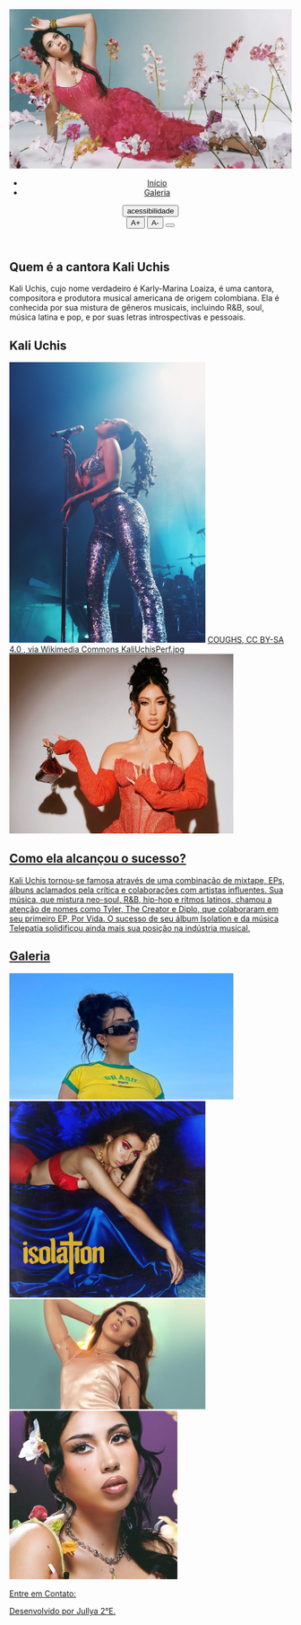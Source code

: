 <!--Jullya Caroline 2°E 13/08/25 -->
<html lang="pt-br">
<body>
    <header class=" p-5">
<!-- Estilos  -->        
 <nav class="container d-flex justify-content-between align-items-center">
 <img src="KU_Amaury-Nessaibia.webp" width="800" heigth="400"class="nav-img" loading="lazy">
 <ul class="nav mt-5">
                <li class="nav-item"><a class="nav-link" href="#inicio">Início</a></li>
                <li class="nav-item"><a class="nav-link" href="#galeria">Galeria</a></li>
            </ul>
            <!-- Menu de Acessibilidade -->
        <div id="acessibilidade" class="menu-acessibilidade"> 
        <button id="botao-acessibilidade" class="btn btn-primary fw-bold rotacao-botao" aria-expanded="false">acessibilidade</button>
        <div id="opcoes-acessibilidade" class="opcoes-acessibilidade apresenta-lista">
                <button id="aumentar-fonte" class="btn btn-primary fw-bold" aria-label="Aumentar o tamanho da fonte">A+</button>
                <button id="diminuir-fonte" class="btn btn-primary fw-bold" aria-label="diminuir o tamanho da fonte">A-</button>
                <button id="alterna-contraste" class="btn btn-primary fw-bold" aria-label="Alterna o contraste de cores"> <i class="bi bi-shadows"></i></button>
        </div>
</div>
       </div>
    </nav>
</header>
<!-- Hero Section -->
<section id="Kali Uchis" class="my-5 pt-6 secao-Kali">
        <div class="container d-flex align-items-center ">
                <div class="col-5">
                        <h2> Quem é a cantora Kali Uchis</h2>
                        <p class="p-2">Kali Uchis, cujo nome verdadeiro é Karly-Marina Loaiza, é uma cantora, compositora e produtora musical americana de origem colombiana. Ela é conhecida por sua mistura de gêneros musicais, incluindo R&B, soul, música latina e pop, e por suas letras introspectivas e pessoais. </p>
                </div>
        </div>
</section>
<section id="inicio" class="my-5">
        <div class="inicio-fundo d-flex justify-content-between align-items-center">
                <div class="esquerda-conteudo">
                        <h1 class="display-4 text-white fst-italic fw-bold">Kali Uchis</h1>
                        <img src="KaliUchisPerf.jpg" width="350" heigth="300" class="mb-3" width="450"
                                height="500" loading="lazy">
                        <a href="#kali Uchis"
                                class="btn btn-primary btn-lg botao-inicio fw-semibold">COUGHS, CC BY-SA 4.0 <https://creativecommons.org/licenses/by-sa/4.0>, via Wikimedia Commons
KaliUchisPerf.jpg

</div>
        <div>
                <img src="kaliuchisdesafinadoc022.jpg" width="400" heigth="350" class="img-fluid img-inicio" width="600" heigth="600"> 
            <href= Finish Line, CC BY 3.0, via Wikimedia Commons
Kali Uchis 2019 3.jpg

</section>

<section id="Kali Uchis" class="my-5 pt-6 secao-Kali Uchis">
        <div class="container d-flex align-items-center">
                <div class="col-4 d-flex justify-content-center">
                </div>
                <div class="col-5">
                        <h2>Como ela alcançou o sucesso?</h2>
                        <p class="p-2">Kali Uchis tornou-se famosa através de uma combinação de mixtape, EPs, álbuns aclamados pela crítica e colaborações com artistas influentes. Sua música, que mistura neo-soul, R&B, hip-hop e ritmos latinos, chamou a atenção de nomes como Tyler, The Creator e Diplo, que colaboraram em seu primeiro EP, Por Vida. O sucesso de seu álbum Isolation e da música Telepatía solidificou ainda mais sua posição na indústria musical. </p>
                </div>
        </div>
</section>

<section id="galeria">
        <h2 class="text-center pt-5">Galeria</h2>
        <div class="container p-3 mt-3 fundo-galeria">
        <div>
                <div class="row justify-content-md-center">
                        <div class="col-md-4">
                                <img src="kali-uchis-brasil.jpg" width="400" heigth="300"
                                        class="img-fluid rounded-5" loading="lazy">
                        </div>
                        <div class="col-md-4">
                                <img src="kali-uchis-5acb9d825b904-1024x1024.jpg" width="350" heigth="300" class="img-fluid rounded-5"
                                        loading="lazy">
                        </div>
                </div>
                <div class="row mt-4 justify-content-md-center">
                        <div class="col-md-4">
                                <img src="_102774584_kali1.jpg" width="350" heigth="350" class="img-fluid rounded-5" loading="lazy">
                        </div>
                        <div class="col-md-4">
                                <img src="kali-uchis.jpg" width="300" heigth="300"
                                        class="img-fluid rounded-5" loading="lazy">
                        </div>
                </div>
         </div>
</section>
</main>
<footer class="text center-p-3 fst-italic">
        <P>Entre em Contato:</P>
        <i class="bi-bi-whatsapp"></i>
        <i class="bi-bi-instagram"></i>
        <i class="bi-bi-tiktok"></i>
<p class="mt-3">Desenvolvido por Jullya 2°E.</p>
</footer>
<script src="https://cdnjs.cloudflare.com/ajax/libs/scrollReveal.js/4.0.9/scrollreveal.js"></script>
<script src="script.js"> </script>
</body>


</html>